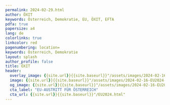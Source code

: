 ```yaml
---
permalink: 2024-02-29.html
author: ÖXIT
keywords: Österreich, Demokratie, EU, ÖXIT, EFTA
pdfa: true
papersize: a4
lang: de
colorlinks: true
linkcolor: red
pagenumbering: location=
keywords: Österreich, Demokratie
layout: splash
author_profile: false
title: ÖXIT
header:
  overlay_image: {{site.url}}{{site.baseurl}}"/assets/images/2024-02-16-EU2024-Banner.png"
  image: {{site.url}}{{site.baseurl}}"/assets/images/2024-02-16-EU2024-Banner.png"
  og_image: {{site.url}}{{site.baseurl}}"/assets/images/2024-02-16-EU2024-Banner.png"
  cta_label: "EU-AUSTRITT FÜR ÖSTERREICH"
  cta_url: {{site.url}}{{site.baseurl}}"/EU2024.html"
---
```

